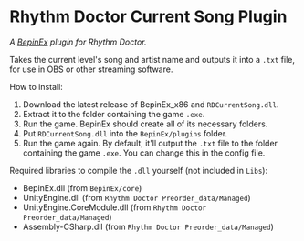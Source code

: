 # Rhythm Doctor Current Song Plugin
*A [BepinEx](https://github.com/BepInEx/BepInEx/releases) plugin for Rhythm Doctor.*

Takes the current level's song and artist name and outputs it into a `.txt` file, for use in OBS or other streaming software.

How to install:
1. Download the latest release of BepinEx_x86 and `RDCurrentSong.dll`.
2. Extract it to the folder containing the game `.exe`. 
3. Run the game. BepinEx should create all of its necessary folders.
4. Put `RDCurrentSong.dll` into the `BepinEx/plugins` folder.
5. Run the game again. By default, it'll output the `.txt` file to the folder containing the game `.exe`. You can change this in the config file.

Required libraries to compile the `.dll` yourself (not included in `Libs`):
* BepinEx.dll (from `BepinEx/core`)
* UnityEngine.dll (from `Rhythm Doctor Preorder_data/Managed`)
* UnityEngine.CoreModule.dll (from `Rhythm Doctor Preorder_data/Managed`)
* Assembly-CSharp.dll (from `Rhythm Doctor Preorder_data/Managed`)